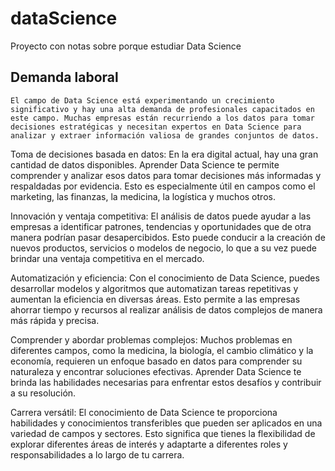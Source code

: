 # dataScience

Proyecto con notas sobre porque estudiar Data Science

## Demanda laboral

```
El campo de Data Science está experimentando un crecimiento significativo y hay una alta demanda de profesionales capacitados en este campo. Muchas empresas están recurriendo a los datos para tomar decisiones estratégicas y necesitan expertos en Data Science para analizar y extraer información valiosa de grandes conjuntos de datos.
```

Toma de decisiones basada en datos: En la era digital actual, hay una gran cantidad de datos disponibles. Aprender Data Science te permite comprender y analizar esos datos para tomar decisiones más informadas y respaldadas por evidencia. Esto es especialmente útil en campos como el marketing, las finanzas, la medicina, la logística y muchos otros.

Innovación y ventaja competitiva: El análisis de datos puede ayudar a las empresas a identificar patrones, tendencias y oportunidades que de otra manera podrían pasar desapercibidos. Esto puede conducir a la creación de nuevos productos, servicios o modelos de negocio, lo que a su vez puede brindar una ventaja competitiva en el mercado.

Automatización y eficiencia: Con el conocimiento de Data Science, puedes desarrollar modelos y algoritmos que automatizan tareas repetitivas y aumentan la eficiencia en diversas áreas. Esto permite a las empresas ahorrar tiempo y recursos al realizar análisis de datos complejos de manera más rápida y precisa.

Comprender y abordar problemas complejos: Muchos problemas en diferentes campos, como la medicina, la biología, el cambio climático y la economía, requieren un enfoque basado en datos para comprender su naturaleza y encontrar soluciones efectivas. Aprender Data Science te brinda las habilidades necesarias para enfrentar estos desafíos y contribuir a su resolución.

Carrera versátil: El conocimiento de Data Science te proporciona habilidades y conocimientos transferibles que pueden ser aplicados en una variedad de campos y sectores. Esto significa que tienes la flexibilidad de explorar diferentes áreas de interés y adaptarte a diferentes roles y responsabilidades a lo largo de tu carrera.
